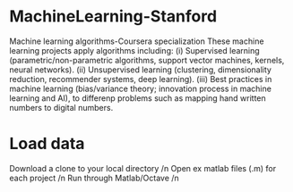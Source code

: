 # MachineLearning-Stanford
Machine learning algorithms-Coursera specialization
These machine learning projects apply algorithms including: (i) Supervised learning (parametric/non-parametric algorithms, support vector machines, kernels, neural networks). (ii) Unsupervised learning (clustering, dimensionality reduction, recommender systems, deep learning). (iii) Best practices in machine learning (bias/variance theory; innovation process in machine learning and AI), to differenp problems such as mapping hand written numbers to digital numbers.

# Load data
Download a clone to your local directory /n
Open ex matlab files (.m) for each project /n
Run through Matlab/Octave /n
